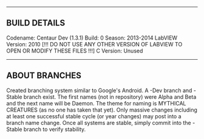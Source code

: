 ------------
BUILD DETAILS
------------
Codename: Centaur Dev (1.3.1)
Build: 0
Season: 2013-2014
LabVIEW Version: 2010    [!!! DO NOT USE ANY OTHER VERSION OF LABVIEW TO OPEN OR MODIFY THESE FILES !!!]
C Version: Unused

------------
ABOUT BRANCHES
------------
Created branching system similar to Google's Android.
A -Dev branch and -Stable branch exist.
The first names (not in repository) were Alpha and Beta and the next name will be Daemon.
The theme for naming is MYTHICAL CREATURES (as no one has taken that yet).
Only massive changes including at least one successful stable cycle (or year changes) may post into a branch name change.
Once all systems are stable, simply commit into the -Stable branch to verify stability.